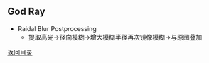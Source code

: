## God Ray

* Raidal Blur Postprocessing
  * 提取高光->径向模糊->增大模糊半径再次镜像模糊->与原图叠加

[返回目录](https://hehanxin.github.io/TA/index)